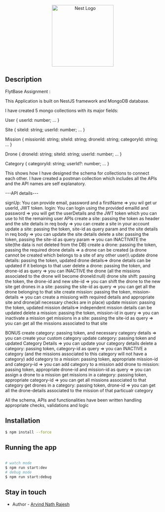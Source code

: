 <p align="center">
  <a href="http://nestjs.com/" target="blank"><img src="https://nestjs.com/img/logo-small.svg" width="200" alt="Nest Logo" /></a>
</p>

[circleci-image]: https://img.shields.io/circleci/build/github/nestjs/nest/master?token=abc123def456
[circleci-url]: https://circleci.com/gh/nestjs/nest

## Description

FlytBase Assignment :

This Application is built on NestJS framework and MongoDB database.

I have created 5 mongo collections with its major fields:

User {
  userId: number;
...
}

Site {
  siteId: string;
  userId: number;
  ...
}

Mission {
  missionId: string;
  siteId: string;
  droneId: string;
  categoryId: string;
  ...
}

Drone {
  droneId: string;
  siteId: string;
  userId: number;
  ...
}

Category {
  categoryId: string;
  userId?: number;
  ...
}

This shows how I have designed the schema for collections to connect each other. 
I have created a postman collection which includes all the APIs and the API names are self explanatory. 

---API details---

signUp: You can provide email, password and a firstName => you wil get ur userId, JWT token. 
login: You can login using the provided emailId and password => you will get the userDetails and the JWT token which you can use to hit the remaining user APIs
create a site: passing the token as header and the site details in req body => you can create a site in your account
update a site: passing the token, site-id as query param and the site details in req body => you can update the site details
delete a site: passing the token, passing the site-id as query param => you can INACTIVATE the site(the data is not deleted from the DB)
create a drone: passing the token, passing the required drone details => a drone can be created (a drone cannot be created which belongs to a site of any other user)\\
update drone details: passing the token, updated drone details=> drone details can be updated if it belongs to that user
delete a drone: passing the token, and drone-id as query => you can INACTIVE the drone (all the missions associated to the drone will become droneId:null)
drone site shift: passing the token, the drone-id and new site-id => you can shift the drone to the new site
get drones in a site: passing the site-id as query => you can get all the drone belonging to that site
create mission: passing the token, mission-details => you can create a missiong with required details and appropriate site and drone(all necessary checks are in place)
update mission: passing the token, updated mission details=> independent mission details can be updated
delete a mission: passing the token, mission-id in query => you can inactivate a mission
get missions in a site: passing the site-id as query => you can get all the missions associated to that site

BONUS
create category: passing token, and necessary category details => you can create your custom category
update category: passing token and updated Category Details => you can update your category details
delete a category: passing token, category-id as query => you can INACTIVE a category (and the missions associated to this category will not have a category)
add category to a mission: passing token, appropriate mission-id and category-id => you can add category to a mission
add drone to mission: passing token, appropriate drone-id and mission-id as query => you can assign a drone to a mission
get missions in a category: passing token, appropriate category-id => you can get all missions associated to that category
get drones in a category: passing token, drone-id => you can get all the drone-details associated to the mission of that particualr category



All the schema, APIs and functionalities have been written handling appropriate checks, validations and logic

## Installation

```bash
$ npm install --force
```
## Running the app

```bash

# watch mode
$ npm run start:dev
# debug mode
$ npm run start:debug
```

## Stay in touch
- Author - [Arvind Nath Rajesh](https://arvindnathr@gmail.com)
